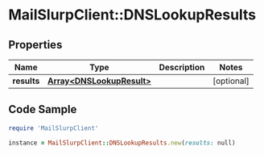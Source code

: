 # MailSlurpClient::DNSLookupResults

## Properties

Name | Type | Description | Notes
------------ | ------------- | ------------- | -------------
**results** | [**Array&lt;DNSLookupResult&gt;**](DNSLookupResult) |  | [optional] 

## Code Sample

```ruby
require 'MailSlurpClient'

instance = MailSlurpClient::DNSLookupResults.new(results: null)
```


